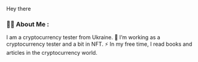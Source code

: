 Hey there
### 👨‍💻 About Me :
I am a cryptocurrency tester  from Ukraine.
🔭 I’m working as a cryptocurrency tester and a bit in NFT.
⚡ In my free time, I read books and articles in the cryptocurrency world.
